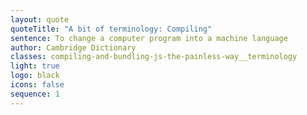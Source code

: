 ```yaml
---
layout: quote
quoteTitle: "A bit of terminology: Compiling"
sentence: To change a computer program into a machine language
author: Cambridge Dictionary
classes: compiling-and-bundling-js-the-painless-way__terminology
light: true
logo: black
icons: false
sequence: 1
---
```

